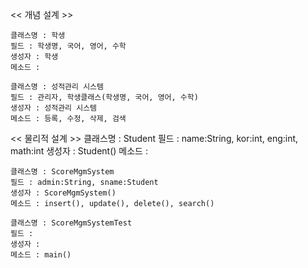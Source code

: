 << 개념 설계 >>
	
	클래스명 : 학생
	필드 : 학생명, 국어, 영어, 수학
	생성자 : 학생
	메소드 : 
	
	클래스명 : 성적관리 시스템
	필드 : 관리자, 학생클래스(학생명, 국어, 영어, 수학)
	생성자 : 성적관리 시스템
	메소드 : 등록, 수정, 삭제, 검색

<< 물리적 설계 >>
	클래스명 : Student
	필드 : name:String, kor:int, eng:int, math:int
	생성자 : Student()
	메소드 : 
	
	클래스명 : ScoreMgmSystem
	필드 : admin:String, sname:Student
	생성자 : ScoreMgmSystem()
	메소드 : insert(), update(), delete(), search()
	
	클래스명 : ScoreMgmSystemTest
	필드 : 
	생성자 : 
	메소드 : main()
